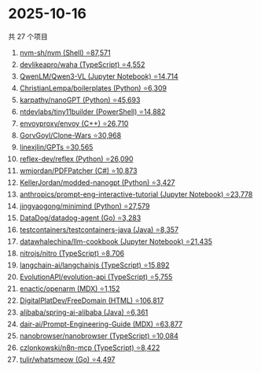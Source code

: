 # 2025-10-16

共 27 个项目

<!-- BEGIN GITHUB -->
<!-- 最后更新时间 2025-10-16 20:18:18 +0800 -->
1. [nvm-sh/nvm (Shell) ⭐87,571](https://github.com/nvm-sh/nvm)
1. [devlikeapro/waha (TypeScript) ⭐4,552](https://github.com/devlikeapro/waha)
1. [QwenLM/Qwen3-VL (Jupyter Notebook) ⭐14,714](https://github.com/QwenLM/Qwen3-VL)
1. [ChristianLempa/boilerplates (Python) ⭐6,309](https://github.com/ChristianLempa/boilerplates)
1. [karpathy/nanoGPT (Python) ⭐45,693](https://github.com/karpathy/nanoGPT)
1. [ntdevlabs/tiny11builder (PowerShell) ⭐14,882](https://github.com/ntdevlabs/tiny11builder)
1. [envoyproxy/envoy (C++) ⭐26,710](https://github.com/envoyproxy/envoy)
1. [GorvGoyl/Clone-Wars ⭐30,968](https://github.com/GorvGoyl/Clone-Wars)
1. [linexjlin/GPTs ⭐30,565](https://github.com/linexjlin/GPTs)
1. [reflex-dev/reflex (Python) ⭐26,090](https://github.com/reflex-dev/reflex)
1. [wmjordan/PDFPatcher (C#) ⭐10,873](https://github.com/wmjordan/PDFPatcher)
1. [KellerJordan/modded-nanogpt (Python) ⭐3,427](https://github.com/KellerJordan/modded-nanogpt)
1. [anthropics/prompt-eng-interactive-tutorial (Jupyter Notebook) ⭐23,778](https://github.com/anthropics/prompt-eng-interactive-tutorial)
1. [jingyaogong/minimind (Python) ⭐27,579](https://github.com/jingyaogong/minimind)
1. [DataDog/datadog-agent (Go) ⭐3,283](https://github.com/DataDog/datadog-agent)
1. [testcontainers/testcontainers-java (Java) ⭐8,357](https://github.com/testcontainers/testcontainers-java)
1. [datawhalechina/llm-cookbook (Jupyter Notebook) ⭐21,435](https://github.com/datawhalechina/llm-cookbook)
1. [nitrojs/nitro (TypeScript) ⭐8,706](https://github.com/nitrojs/nitro)
1. [langchain-ai/langchainjs (TypeScript) ⭐15,892](https://github.com/langchain-ai/langchainjs)
1. [EvolutionAPI/evolution-api (TypeScript) ⭐5,755](https://github.com/EvolutionAPI/evolution-api)
1. [enactic/openarm (MDX) ⭐1,152](https://github.com/enactic/openarm)
1. [DigitalPlatDev/FreeDomain (HTML) ⭐106,817](https://github.com/DigitalPlatDev/FreeDomain)
1. [alibaba/spring-ai-alibaba (Java) ⭐6,361](https://github.com/alibaba/spring-ai-alibaba)
1. [dair-ai/Prompt-Engineering-Guide (MDX) ⭐63,877](https://github.com/dair-ai/Prompt-Engineering-Guide)
1. [nanobrowser/nanobrowser (TypeScript) ⭐10,084](https://github.com/nanobrowser/nanobrowser)
1. [czlonkowski/n8n-mcp (TypeScript) ⭐8,422](https://github.com/czlonkowski/n8n-mcp)
1. [tulir/whatsmeow (Go) ⭐4,497](https://github.com/tulir/whatsmeow)
<!-- END GITHUB -->